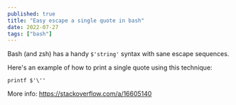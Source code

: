 ```yaml
---
published: true
title: "Easy escape a single quote in bash"
date: 2022-07-27
tags: ["bash"]
---
```


Bash (and zsh) has a handy `$'string'` syntax with sane escape sequences.

Here's an example of how to print a single quote using this technique:
```
printf $'\''
```
More info: https://stackoverflow.com/a/16605140